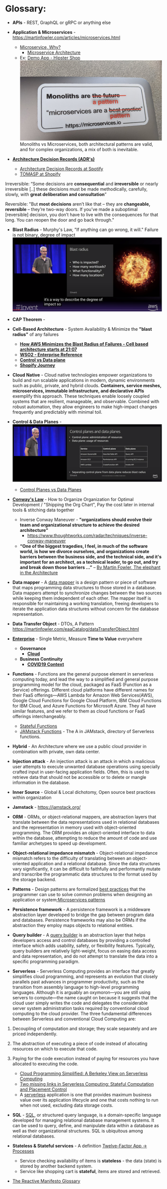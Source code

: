 # Glossary:

* **APIs** - REST, GraphQL or gRPC or anything else 

* **Application & Microservices** - https://martinfowler.com/articles/microservices.html
  * [Microservice, Why?](https://chrisrichardson.net/post/microservices/2020/02/18/why-microservices-part-1.html)
    * [Microservice Architecture](https://microservices.io/patterns/microservices.html)
  * Ex: [Demo App - Hipster Shop](https://github.com/GoogleCloudPlatform/microservices-demo)
![](https://github.com/ankumar/Architecture/blob/master/images/microservices.png)
Monoliths vs Microservices, both architectural patterns are valid, and for complex organizations, a mix of both is inevitable.

* [**Architecture Decision Records (ADR's)**](https://engineering.walmart.com/adrs) 
  * [Architecture Decision Records at Spotify](https://www.infoq.com/news/2020/04/architecture-decision-records/)
  * [TOMASP at Shopify](https://engineering.shopify.com/blogs/engineering/make-great-decisions-quickly-with-tomasp)

Irreversible: “Some decisions are **consequential** and **irreversible** or nearly irreversible [..] these decisions must be made methodically, carefully, slowly, with **great deliberation and consultation**”

Reversible: "But **most decisions** aren’t like that – they are **changeable, reversible** – they’re two-way doors. If you’ve made a suboptimal [reversible] decision, you don’t have to live with the consequences for that long. You can reopen the door and go back through."
   
* **Blast Radius** - Murphy's Law, "If anything can go wrong, it will." Failure is not binary, degree of impact
![](https://github.com/ankumar/Architecture/blob/master/images/Blast%20Radius.png)

* **CAP Theorem** - 

* **Cell-Based Architecture** - System Availability & Minimize the **"blast radius"** of any failures
  * [**How AWS Minimizes the Blast Radius of Failures - Cell based architecture starts at 21:07**](https://www.youtube.com/watch?v=swQbA4zub20)
  * [**WSO2 - Enterprise Reference**](https://github.com/wso2/reference-architecture/blob/master/reference-architecture-cell-based.md)
  * [**Control vs Data plane**](http://www.cs.cmu.edu/~4D/papers/greenberg-ccr05.pdf)
  * [**Shopify Journey**](https://engineering.shopify.com/blogs/engineering/e-commerce-at-scale-inside-shopifys-tech-stack)

* **Cloud Native** - Cloud native technologies empower organizations to build and run scalable applications in modern, dynamic environments such as public, private, and hybrid clouds. **Containers, service meshes, microservices, immutable infrastructure, and declarative APIs** exemplify this approach. These techniques enable loosely coupled systems that are resilient, manageable, and observable. Combined with robust automation, they allow engineers to make high-impact changes frequently and predictably with minimal toil.

* **Control & Data Planes** - 
![](https://github.com/ankumar/Architecture/blob/master/images/Control%20and%20Data%20planes.png)
  * [Control Planes vs Data Planes](https://brooker.co.za/blog/2019/03/17/control.html)
   
* [**Conway's Law**](http://www.melconway.com/Home/Conways_Law.html) - How to Organize Organization for Optimal Development / "Shipping the Org Chart",  Pay the cost later in internal tools & stitching data together
  * Inverse Conway Maneuver - **"organizations should evolve their team and organizational structure to achieve the desired architecture"**
    * https://www.thoughtworks.com/radar/techniques/inverse-conway-maneuver
  * **“One of the biggest tragedies, I feel, in much of the software world, is how we divorce ourselves, and organizations create barriers between the business side, and the technical side, and it's important for an architect, as a technical leader, to go out, and try and break down those barriers …”** – [By Martin Fowler, The elephant in the Architecture](https://www.oreilly.com/radar/the-elephant-in-the-architecture/) 

* **Data mapper** - A [data mapper](https://www.martinfowler.com/eaaCatalog/dataMapper.html) is a design pattern or piece of software that maps programming data structures to those stored in a database. Data mappers attempt to synchronize changes between the two sources while keeping them independent of each other. The mapper itself is responsible for maintaining a working translation, freeing developers to iterate the application data structures without concern for the database representation.

* **Data Transfer Object** - DTOs, A Pattern https://martinfowler.com/eaaCatalog/dataTransferObject.html

* [**Enterprise**](https://learning.oreilly.com/library/view/lean-enterprise/9781491946527/) - Single Metric, Measure **Time to Value** everywhere
  * **Governance**
    * [**Cloud**](https://aws.amazon.com/blogs/enterprise-strategy/governance-in-the-cloud-and-in-the-digital-age-part-one/)
  * **Business Continuity**
    * [**COVID19 Context**](https://azure.microsoft.com/en-us/blog/update-3-business-continuity-azure/)
     
* **Functions** - Functions are the general purpose element in serverless computing today, and lead the way to a simplified
and general purpose programming model for the cloud, packaged as FaaS (Function as a Service) offerings. Different cloud platforms have different names for their FaaS offerings—AWS Lambda for Amazon Web Services(AWS), Google Cloud Functions for Google Cloud Platform, IBM Cloud Functions for IBM Cloud, and Azure Functions for Microsoft Azure. They all have similar features, and we refer to them as cloud functions or FaaS offerings interchangeably.

   * [Stateful Functions](https://flink.apache.org/stateful-functions.html) 
   * [JAMstack Functions](https://jamstackfns.com/about) - The A in JAMstack, directory of Serverless functions.

* **Hybrid** - An Architecture where we use a public cloud provider in combination with private, own data center.

* **Injection attack** - An injection attack is an attack in which a malicious user attempts to execute unwanted database operations using specially crafted input in user-facing application fields. Often, this is used to retrieve data that should not be accessible or to delete or mangle information in the database.

* **Inner Source** - Global & Local dichotomy, Open source best practices within organization

* **Jamstack** - https://jamstack.org/

* **ORM** - ORMs, or object-relational mappers, are abstraction layers that translate between the data representations used in relational databases and the representation in memory used with object-oriented programming. The ORM provides an object-oriented interface to data within the database, attempting to reduce the amount of code and use familiar archetypes to speed up development.

* **Object-relational impedance mismatch** - Object-relational impedance mismatch refers to the difficulty of translating between an object-oriented application and a relational database. Since the data structures vary significantly, it can be difficult to faithfully and performantly mutate and transcribe the programmatic data structures to the format used by the storage backend.

* **Patterns** - Design patterns are formalized [best practices](https://en.wikipedia.org/wiki/Software_design_pattern) that the programmer can use to solve common problems when designing an application or system;[Microservices patterns](https://www.oreilly.com/content/why-a-pattern-language-for-microservices/)

* **Persistence framework** - A persistence framework is a middeware abstraction layer developed to bridge the gap between program data and databases. Persistence frameworks may also be ORMs if the abstraction they employ maps objects to relational entities.

* **Query builder** - A [query builder](https://softwareengineering.stackexchange.com/questions/138115/what-are-the-advantages-to-using-sql-query-builders) is an abstraction layer that helps developers access and control databases by providing a controlled interface which adds usability, safety, or flexibility features. Typically, query builders are relatively light-weight, focus on easing data access and data representation, and do not attempt to translate the data into a specific programming paradigm.

* **Serverless** - Serverless Computing provides an interface that greatly simplifies cloud programming, and represents an evolution that closely parallels past advances in programmer productivity, such as the transition from assembly language to high-level programming languages. Although it is arguably an oxymoron—you are still using servers to compute—the name caught on because it suggests that the cloud user simply writes the code and delegates the considerable server system administration tasks required by conventional cloud computing to the cloud provider.  The three fundamental differences between Serverless and conventional Cloud Computing are:

1. Decoupling of computation and storage; they scale separately and are priced independently.
2. The abstraction of executing a piece of code instead of allocating resources on which to execute that code.
3. Paying for the code execution instead of paying for resources you have allocated to executing the code.

   * [Cloud Programming Simplified: A Berkeley View on Serverless Computing](https://www2.eecs.berkeley.edu/Pubs/TechRpts/2019/EECS-2019-3.html)
   * [Two missing links in Serverless Computing: Stateful Computation and Placement Control](https://medium.com/riselab/two-missing-links-in-serverless-computing-stateful-computation-and-placement-control-964c3236d18)
   * A [serverless](https://cloudstate.io) application is one that provides maximum business value over its application lifecycle and one that costs nothing to run when not used, excluding data storage costs.

* **SQL** - [SQL](https://en.wikipedia.org/wiki/SQL), or structured query language, is a domain-specific language developed for managing relational database management systems. It can be used to query, define, and manipulate data within a database as well as their organizational structures. SQL is ubiquitous among relational databases.

* **Stateless & Stateful services** - A definition [Twelve-Factor App -> Processes](https://12factor.net/processes)
  * Service checking availability of items is **stateless** - the data (state) is stored by another backend system.
  * Service like shopping cart is **stateful**, items are stored and retrieved.
  
* [The Reactive Manifesto Glossary](https://www.reactivemanifesto.org/glossary)
